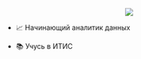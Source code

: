 <div align="center">
<img src="https://img.itch.zone/aW1hZ2UvNTA4MzgwLzI2MzY1NTAuZ2lm/original/xtkEQm.gif" align="center"/>
</div>


- 📈 Начинающий аналитик данных  
  

- 📚 Учусь в ИТИС
<br/>
